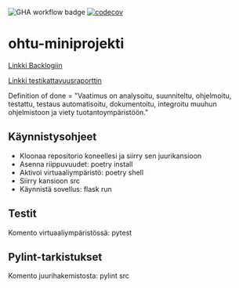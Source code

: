 ![GHA workflow badge](https://github.com/asvorg/ohtu-miniprojekti/workflows/CI/badge.svg)
[![codecov](https://codecov.io/gh/asvorg/ohtu-miniprojekti/graph/badge.svg?token=TDI48PGLLQ)](https://codecov.io/gh/asvorg/ohtu-miniprojekti)

# ohtu-miniprojekti

[Linkki Backlogiin](https://docs.google.com/spreadsheets/d/16oLOVjyAvzNTiq1DqT4437QIkMCs-a8WFKWrO-61xKg/edit?usp=sharing)

[Linkki testikattavuusraporttin](https://github.com/asvorg/ohtu-miniprojekti/blob/main/dokumentaatio/testikattavuusraportti2.png)


Definition of done = "Vaatimus on analysoitu, suunniteltu, ohjelmoitu, testattu, testaus automatisoitu, dokumentoitu, integroitu muuhun ohjelmistoon ja viety tuotantoympäristöön."

## Käynnistysohjeet
- Kloonaa repositorio koneellesi ja siirry sen juurikansioon
- Asenna riippuvuudet: poetry install
- Aktivoi virtuaaliympäristö: poetry shell
- Siirry kansioon src
- Käynnistä sovellus: flask run

## Testit

Komento virtuaaliympäristössä: pytest

## Pylint-tarkistukset

Komento juurihakemistosta: pylint src
 